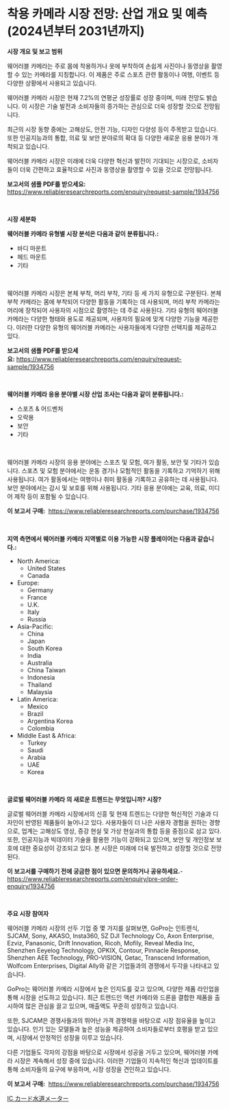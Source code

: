 <p><h1>착용 카메라 시장 전망: 산업 개요 및 예측 (2024년부터 2031년까지)</h1></p><p><strong>시장 개요 및 보고 범위</strong></p>
<p><p>웨어러블 카메라는 주로 몸에 착용하거나 옷에 부착하여 손쉽게 사진이나 동영상을 촬영할 수 있는 카메라를 지칭합니다. 이 제품은 주로 스포츠 관련 활동이나 여행, 이벤트 등 다양한 상황에서 사용되고 있습니다. </p><p>웨어러블 카메라 시장은 현재 7.2%의 연평균 성장률로 성장 중이며, 미래 전망도 밝습니다. 이 시장은 기술 발전과 소비자들의 증가하는 관심으로 더욱 성장할 것으로 전망됩니다. </p><p>최근의 시장 동향 중에는 고해상도, 안전 기능, 디자인 다양성 등이 주목받고 있습니다. 또한 인공지능과의 통합, 의료 및 보안 분야로의 확대 등 다양한 새로운 응용 분야가 개척되고 있습니다. </p><p>웨어러블 카메라 시장은 미래에 더욱 다양한 혁신과 발전이 기대되는 시장으로, 소비자들이 더욱 간편하고 효율적으로 사진과 동영상을 촬영할 수 있을 것으로 전망됩니다.</p></p>
<p><strong>보고서의 샘플 PDF를 받으세요:</strong> <a href="https://www.reliableresearchreports.com/enquiry/request-sample/1934756">https://www.reliableresearchreports.com/enquiry/request-sample/1934756</a></p>
<p>&nbsp;</p>
<p><strong>시장 세분화</strong></p>
<p><strong>웨어러블 카메라 유형별 시장 분석은 다음과 같이 분류됩니다.:</strong></p>
<p><ul><li>바디 마운트</li><li>헤드 마운트</li><li>기타</li></ul></p>
<p>&nbsp;</p>
<p><p>웨어러블 카메라 시장은 본체 부착, 머리 부착, 기타 등 세 가지 유형으로 구분된다. 본체 부착 카메라는 몸에 부착되어 다양한 활동을 기록하는 데 사용되며, 머리 부착 카메라는 머리에 장착되어 사용자의 시점으로 촬영하는 데 주로 사용된다. 기타 유형의 웨어러블 카메라는 다양한 형태와 용도로 제공되며, 사용자의 필요에 맞게 다양한 기능을 제공한다. 이러한 다양한 유형의 웨어러블 카메라는 사용자들에게 다양한 선택지를 제공하고 있다.</p></p>
<p><strong>보고서의 샘플 PDF를 받으세요:</strong>&nbsp;<a href="https://www.reliableresearchreports.com/enquiry/request-sample/1934756">https://www.reliableresearchreports.com/enquiry/request-sample/1934756</a></p>
<p>&nbsp;</p>
<p><strong> 웨어러블 카메라 응용 분야별 시장 산업 조사는 다음과 같이 분류됩니다.:</strong></p>
<p><ul><li>스포츠 & 어드벤처</li><li>오락용</li><li>보안</li><li>기타</li></ul></p>
<p>&nbsp;</p>
<p><p>웨어러블 카메라 시장의 응용 분야에는 스포츠 및 모험, 여가 활동, 보안 및 기타가 있습니다. 스포츠 및 모험 분야에서는 운동 경기나 모험적인 활동을 기록하고 기억하기 위해 사용됩니다. 여가 활동에서는 여행이나 취미 활동을 기록하고 공유하는 데 사용됩니다. 보안 분야에서는 감시 및 보호를 위해 사용됩니다. 기타 응용 분야에는 교육, 의료, 미디어 제작 등이 포함될 수 있습니다.</p></p>
<p><strong>이 보고서 구매:</strong>&nbsp; <a href="https://www.reliableresearchreports.com/purchase/1934756">https://www.reliableresearchreports.com/purchase/1934756</a></p>
<p>&nbsp;</p>
<p><strong>지역 측면에서 웨어러블 카메라 지역별로 이용 가능한 시장 플레이어는 다음과 같습니다.:</strong></p>
<p><ul>
    <li>
        North America:
        <ul>
            <li>United States</li>
            <li>Canada</li>
        </ul>
    </li>
    <li>
        Europe:
        <ul>
            <li>Germany</li>
            <li>France</li>
            <li>U.K.</li>
            <li>Italy</li>
            <li>Russia</li>
        </ul>
    </li>
    <li>
        Asia-Pacific:
        <ul>
            <li>China</li>
            <li>Japan</li>
            <li>South Korea</li>
            <li>India</li>
            <li>Australia</li>
            <li>China Taiwan</li>
            <li>Indonesia</li>
            <li>Thailand</li>
            <li>Malaysia</li>
        </ul>
    </li>
    <li>
        Latin America:
        <ul>
            <li>Mexico</li>
            <li>Brazil</li>
            <li>Argentina Korea</li>
            <li>Colombia</li>
        </ul>
    </li>
    <li>
        Middle East & Africa:
        <ul>
            <li>Turkey</li>
            <li>Saudi</li>
            <li>Arabia</li>
            <li>UAE</li>
            <li>Korea</li>
        </ul>
    </li>
    </ul></p>
<p>&nbsp;</p>
<p><strong>글로벌 웨어러블 카메라 의 새로운 트렌드는 무엇입니까? 시장?</strong></p>
<p><p>글로벌 웨어러블 카메라 시장에서의 신흥 및 현재 트렌드는 다양한 혁신적인 기술과 디자인이 반영된 제품들이 늘어나고 있다. 사용자들이 더 나은 사용자 경험을 원하는 경향으로, 업계는 고해상도 영상, 증강 현실 및 가상 현실과의 통합 등을 중점으로 삼고 있다. 또한, 인공지능과 빅데이터 기술을 활용한 기능이 강화되고 있으며, 보안 및 개인정보 보호에 대한 중요성이 강조되고 있다. 본 시장은 미래에 더욱 발전하고 성장할 것으로 전망된다.</p></p>
<p><strong>이 보고서를 구매하기 전에 궁금한 점이 있으면 문의하거나 공유하세요.</strong>- <a href="https://www.reliableresearchreports.com/enquiry/pre-order-enquiry/1934756">https://www.reliableresearchreports.com/enquiry/pre-order-enquiry/1934756</a></p>
<p>&nbsp;</p>
<p><strong>주요 시장 참여자</strong></p>
<p><p>웨어러블 카메라 시장의 선두 기업 중 몇 가지를 살펴보면, GoPro는 인트렌식, SJCAM, Sony, AKASO, Insta360, SZ DJI Technology Co, Axon Enterprise, Ezviz, Panasonic, Drift Innovation, Ricoh, Mofily, Reveal Media Inc, Shenzhen Eeyelog Technology, OPKIX, Contour, Pinnacle Response, Shenzhen AEE Technology, PRO-VISION, Getac, Transcend Information, Wolfcom Enterprises, Digital Ally와 같은 기업들과의 경쟁에서 두각을 나타내고 있습니다.</p><p>GoPro는 웨어러블 카메라 시장에서 높은 인지도를 갖고 있으며, 다양한 제품 라인업을 통해 시장을 선도하고 있습니다. 최근 트렌드인 액션 카메라와 드론을 결합한 제품을 출시하여 많은 관심을 끌고 있으며, 매출액도 꾸준히 성장하고 있습니다.</p><p>또한, SJCAM은 경쟁사들과의 뛰어난 가격 경쟁력을 바탕으로 시장 점유율을 높이고 있습니다. 인기 있는 모델들과 높은 성능을 제공하여 소비자들로부터 호평을 받고 있으며, 시장에서 안정적인 성장을 이루고 있습니다.</p><p>다른 기업들도 각자의 강점을 바탕으로 시장에서 성공을 거두고 있으며, 웨어러블 카메라 시장은 계속해서 성장 중에 있습니다. 이러한 기업들이 지속적인 혁신과 업데이트를 통해 소비자들의 요구에 부응하며, 시장 성장을 견인하고 있습니다.</p></p>
<p><strong>이 보고서 구매:</strong>&nbsp;&nbsp;<a href="https://www.reliableresearchreports.com/purchase/1934756">https://www.reliableresearchreports.com/purchase/1934756</a></p>
<p><p><a href="https://github.com/one-cool-chick/Market-Research-Report-List-1/blob/main/356384213234.md">IC カード水道メーター</a></p></p>

